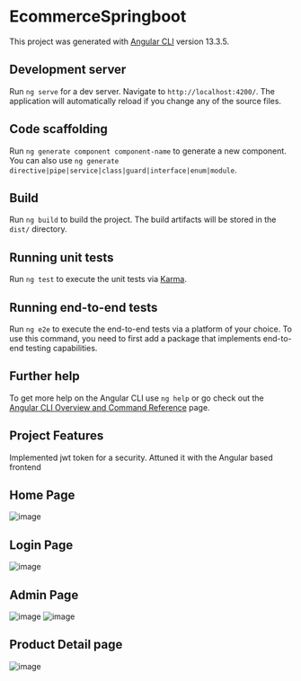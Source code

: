 # EcommerceSpringboot

This project was generated with [Angular CLI](https://github.com/angular/angular-cli) version 13.3.5.

## Development server

Run `ng serve` for a dev server. Navigate to `http://localhost:4200/`. The application will automatically reload if you change any of the source files.

## Code scaffolding

Run `ng generate component component-name` to generate a new component. You can also use `ng generate directive|pipe|service|class|guard|interface|enum|module`.

## Build

Run `ng build` to build the project. The build artifacts will be stored in the `dist/` directory.

## Running unit tests

Run `ng test` to execute the unit tests via [Karma](https://karma-runner.github.io).

## Running end-to-end tests

Run `ng e2e` to execute the end-to-end tests via a platform of your choice. To use this command, you need to first add a package that implements end-to-end testing capabilities.

## Further help

To get more help on the Angular CLI use `ng help` or go check out the [Angular CLI Overview and Command Reference](https://angular.io/cli) page.

## Project Features
  Implemented jwt token for a security.
  Attuned it with the Angular based frontend
  
 ## Home Page
![image](https://user-images.githubusercontent.com/99405564/203814750-5612297e-6bb2-4958-8545-b83ee225c628.png)

## Login Page
![image](https://user-images.githubusercontent.com/99405564/203814888-133d4ea5-0c06-44ce-854b-d54ea0906d97.png)
## Admin Page
![image](https://user-images.githubusercontent.com/99405564/203816023-8596b1f9-318d-4a9a-9b60-128cd3d232a2.png)
![image](https://user-images.githubusercontent.com/99405564/203816102-cade7e32-96b9-4b02-953b-cfc32392c679.png)
## Product Detail page
![image](https://user-images.githubusercontent.com/99405564/203816324-18643342-4858-4566-9ce7-2493d5f29433.png)

  
